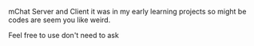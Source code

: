 mChat Server and Client
it was in my early learning projects so might be codes are seem you like weird.

Feel free to use don't need to ask
